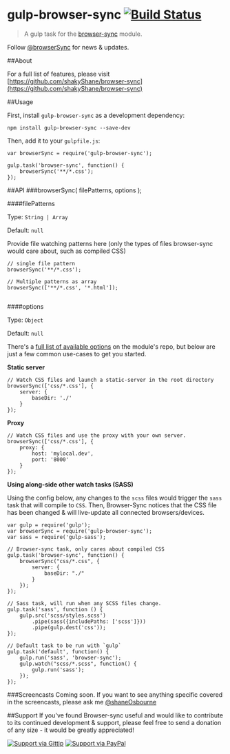 # gulp-browser-sync [![Build Status](https://travis-ci.org/shakyShane/gulp-browser-sync.png?branch=master)](https://travis-ci.org/shakyShane/gulp-browser-sync)

> A gulp task for the [browser-sync](https://github.com/shakyShane/browser-sync) module.

Follow [@browserSync](http://www.twitter.com/browserSync) for news & updates.

##About

For a full list of features, please visit [https://github.com/shakyShane/browser-sync](https://github.com/shakyShane/browser-sync)

##Usage

First, install `gulp-browser-sync` as a development dependency:

```
npm install gulp-browser-sync --save-dev
```

Then, add it to your `gulpfile.js`:

```
var browserSync = require('gulp-browser-sync');

gulp.task('browser-sync', function() {
    browserSync('**/*.css');
});
```

##API
###browserSync( filePatterns, options );

####filePatterns

Type: `String | Array`

Default: `null`

Provide file watching patterns here (only the types of files browser-sync would care about, such as compiled CSS)

```
// single file pattern
browserSync('**/*.css');
    
// Multiple patterns as array
browserSync(['**/*.css', '*.html']);
    
```

####options

Type: `Object`

Default: `null`

There's a [full list of available options](https://github.com/shakyShane/browser-sync/wiki/Working-with-a-Config-File) on the module's repo, but below are just a few common use-cases to get you started.

**Static server**

```
// Watch CSS files and launch a static-server in the root directory
browserSync(['css/*.css'], {
	server: {
		baseDir: './'
	}
});

```

**Proxy**

```
// Watch CSS files and use the proxy with your own server.
browserSync(['css/*.css'], {
	proxy: {
		host: 'mylocal.dev',
		port: '8000'
	}
});

```

**Using along-side other watch tasks (SASS)**

Using the config below, any changes to the `scss` files would trigger the `sass` task that will compile to `CSS`. Then, Browser-Sync notices that the CSS file has been changed & will live-update all connected browsers/devices.

```
var gulp = require('gulp');
var browserSync = require('gulp-browser-sync');
var sass = require('gulp-sass');

// Browser-sync task, only cares about compiled CSS
gulp.task('browser-sync', function() {
    browserSync("css/*.css", {
        server: {
            baseDir: "./"
        }
    });
});

// Sass task, will run when any SCSS files change.
gulp.task('sass', function () {
    gulp.src('scss/styles.scss')
        .pipe(sass({includePaths: ['scss']}))
        .pipe(gulp.dest('css'));
});

// Default task to be run with `gulp`
gulp.task('default', function() {
    gulp.run('sass', 'browser-sync');
    gulp.watch("scss/*.scss", function() {
        gulp.run('sass');
    });
});

```

###Screencasts
Coming soon. If you want to see anything specific covered in the screencasts, please ask me [@shaneOsbourne](https://www.twitter.com/shaneosbourne)


##Support
If you've found Browser-sync useful and would like to contribute to its continued development & support, please feel free to send a donation of any size - it would be greatly appreciated!

[![Support via Gittip](https://rawgithub.com/chris---/Donation-Badges/master/gittip.jpeg)](https://www.gittip.com/shakyshane)
[![Support via PayPal](https://rawgithub.com/chris---/Donation-Badges/master/paypal.jpeg)](https://www.paypal.com/cgi-bin/webscr?cmd=_donations&business=shakyshane%40gmail%2ecom&lc=US&item_name=browser%2dsync)